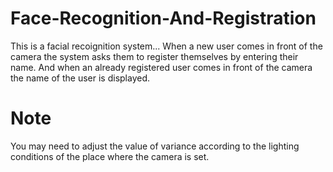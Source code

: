 # Face-Recognition-And-Registration
This is a facial recoignition system...
When a new user comes in front of the camera the system asks them to register themselves by entering their name. 
And when an already registered user comes in front of the camera the name of the user is displayed.

# Note
You may need to adjust the value of variance according to the lighting conditions of the place where the camera is set.
